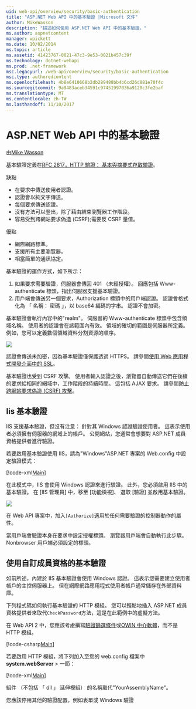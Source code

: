 ```yaml
---
uid: web-api/overview/security/basic-authentication
title: "ASP.NET Web API 中的基本驗證 |Microsoft 文件"
author: MikeWasson
description: "描述如何使用 ASP.NET Web API 中的基本驗證。"
ms.author: aspnetcontent
manager: wpickett
ms.date: 10/02/2014
ms.topic: article
ms.assetid: 41423767-0021-47c3-9e53-0021b457c39f
ms.technology: dotnet-webapi
ms.prod: .net-framework
msc.legacyurl: /web-api/overview/security/basic-authentication
msc.type: authoredcontent
ms.openlocfilehash: 4b8e6410668b2db289488bb4b6cd26d881e70f4c
ms.sourcegitcommit: 9a9483aceb34591c97451997036a9120c3fe2baf
ms.translationtype: MT
ms.contentlocale: zh-TW
ms.lasthandoff: 11/10/2017
---
```

<a name="basic-authentication-in-aspnet-web-api"></a>ASP.NET Web API 中的基本驗證
====================
由[Mike Wasson](https://github.com/MikeWasson)

基本驗證定義在[RFC 2617，HTTP 驗證： 基本與摘要式存取驗證](http://www.ietf.org/rfc/rfc2617.txt)。

缺點

- 在要求中傳送使用者認證。
- 認證會以純文字傳送。
- 每個要求傳送認證。
- 沒有方法可以登出，除了藉由結束瀏覽器工作階段。
- 容易受到跨網站要求偽造 (CSRF);需要反 CSRF 量值。

優點

- 網際網路標準。
- 支援所有主要瀏覽器。
- 相當簡單的通訊協定。

基本驗證的運作方式，如下所示：

1. 如果要求需要驗證，伺服器會傳回 401 （未經授權）。 回應包括 Www-authenticate 標頭，指出伺服器支援基本驗證。
2. 用戶端會傳送另一個要求，Authorization 標頭中的用戶端認證。 認證會格式化為 「 名稱： 密碼 」，以 base64 編碼的字串。 認證不會加密。

基本驗證會執行內容中的"realm"。 伺服器的 Www-authenticate 標頭中包含領域名稱。 使用者的認證會在該範圍內有效。 領域的確切的範圍是伺服器所定義。 例如，您可以定義數個領域資料分割資源的順序。

![](basic-authentication/_static/image1.png)

認證會傳送未加密，因為基本驗證僅保護透過 HTTPS。 請參閱[使用 Web 應用程式開發介面中的 SSL](working-with-ssl-in-web-api.md)。

基本驗證也受到 CSRF 攻擊。 使用者輸入認證之後，瀏覽器自動傳送它們在後續的要求給相同的網域中，工作階段的持續時間。 這包括 AJAX 要求。 請參閱[防止跨網站要求偽造 (CSRF) 攻擊](preventing-cross-site-request-forgery-csrf-attacks.md)。

## <a name="basic-authentication-with-iis"></a>Iis 基本驗證

IIS 支援基本驗證，但沒有注意： 針對其 Windows 認證驗證使用者。 這表示使用者必須擁有伺服器的網域上的帳戶。 公開網站，您通常會想要對 ASP.NET 成員資格提供者進行驗證。

若要啟用基本驗證使用 IIS，請為"Windows"ASP.NET 專案的 Web.config 中設定驗證模式：

[!code-xml[Main](basic-authentication/samples/sample1.xml)]

在此模式中，IIS 會使用 Windows 認證來進行驗證。 此外，您必須啟用 IIS 中的基本驗證。 在 [IIS 管理員] 中，移至 [功能檢視]、 選取 [驗證] 並啟用基本驗證。

![](basic-authentication/_static/image2.png)

在 Web API 專案中，加入`[Authorize]`適用於任何需要驗證的控制器動作的屬性。

當用戶端會驗證本身在要求中設定授權標頭。 瀏覽器用戶端會自動執行此步驟。 Nonbrowser 用戶端必須設定的標頭。

## <a name="basic-authentication-with-custom-membership"></a>使用自訂成員資格的基本驗證

如前所述，內建於 IIS 基本驗證會使用 Windows 認證。 這表示您需要建立使用者帳戶的主控伺服器上。 但在網際網路應用程式使用者帳戶通常儲存在外部資料庫。

下列程式碼如何執行基本驗證的 HTTP 模組。 您可以輕鬆地插入 ASP.NET 成員資格提供者來取代`CheckPassword`方法，這是在此範例中的虛擬方法。

在 Web API 2 中，您應該考慮撰寫[驗證篩選條件](authentication-filters.md)或[OWIN 中介軟體](../../../aspnet/overview/owin-and-katana/index.md)，而不是 HTTP 模組。

[!code-csharp[Main](basic-authentication/samples/sample2.cs)]

若要啟用 HTTP 模組，將下列加入至您的 web.config 檔案中**system.webServer** > 一節：

[!code-xml[Main](basic-authentication/samples/sample3.xml?highlight=4)]

組件 （不包括 「 dll 」 延伸模組） 的名稱取代"YourAssemblyName"。

您應該停用其他的驗證配置，例如表單或 Windows 驗證
